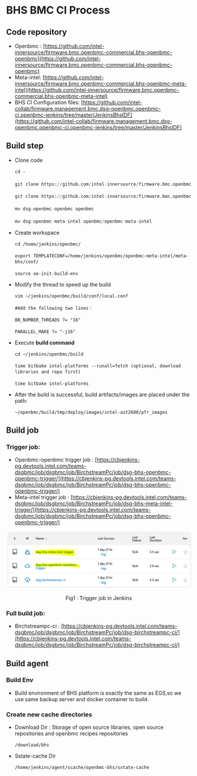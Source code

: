 # BHS BMC CI Process

##  Code repository

+ Openbmc : [https://github.com/intel-innersource/firmware.bmc.openbmc-commercial.bhs-openbmc-openbmc](https://github.com/intel-innersource/firmware.bmc.openbmc-commercial.bhs-openbmc-openbmc)
+ Meta-intel:  [https://github.com/intel-innersource/firmware.bmc.openbmc-commercial.bhs-openbmc-meta-intel](https://github.com/intel-innersource/firmware.bmc.openbmc-commercial.bhs-openbmc-meta-intel)
+ BHS CI Configuration files: [https://github.com/intel-collab/firmware.management.bmc.dsg-openbmc.openbmc-ci.openbmc-jenkins/tree/master/JenkinsBhsIDF](https://github.com/intel-collab/firmware.management.bmc.dsg-openbmc.openbmc-ci.openbmc-jenkins/tree/master/JenkinsBhsIDF)

## Build step
* Clone code

  ```python
  cd ~
  
  git clone https://github.com/intel-innersource/firmware.bmc.openbmc-commercial.bhs-openbmc-openbmc.git
  
  git clone https://github.com/intel-innersource/firmware.bmc.openbmc-commercial.bhs-openbmc-meta-intel.git
  
  mv dsg-openbmc-openbmc openbmc
  
  mv dsg-openbmc-meta-intel openbmc/openbmc-meta-intel
  ```

* Create workspace

  ```
  cd /home/jenkins/openbmc/
  
  export TEMPLATECONF=/home/jenkins/openbmc/openbmc-meta-intel/meta-bhs/conf/
  
  source oe-init-build-env
  ```

* Modify the thread to speed up the build

  ```
  vim ~/jenkins/openbmc/build/conf/local.conf
   
  #Add the following two lines：
  
  BB_NUMBER_THREADS ?= "16"
  
  PARALLEL_MAKE ?= "-j16"
  ```

* Execute **build command** 

  ```
  cd ~/jenkins/openbmc/build

  time bitbake intel-platforms --runall=fetch (optional, download libraries and repo first)
  
  time bitbake intel-platforms
  ```


* After the build is successful, build artifacts/images are placed under the path: 

  ```
  ~/openbmc/build/tmp/deploy/images/intel-ast2600/pfr_images
  ```

## Build job

###  Trigger job:

+ Openbmc-openbmc trigger job : [https://cbjenkins-pg.devtools.intel.com/teams-dsgbmc/job/dsgbmc/job/BirchstreamPc/job/dsg-bhs-openbmc-openbmc-trigger/](https://cbjenkins-pg.devtools.intel.com/teams-dsgbmc/job/dsgbmc/job/BirchstreamPc/job/dsg-bhs-openbmc-openbmc-trigger/)
+ Meta-intel trigger job : [https://cbjenkins-pg.devtools.intel.com/teams-dsgbmc/job/dsgbmc/job/BirchstreamPc/job/dsg-bhs-meta-intel-trigger/](https://cbjenkins-pg.devtools.intel.com/teams-dsgbmc/job/dsgbmc/job/BirchstreamPc/job/dsg-bhs-openbmc-openbmc-trigger/)

![](./Images/p37.png)

<center>Fig1 : Trigger job in Jenkins</center>

### Full build job:

+ Birchstreampc-ci : [https://cbjenkins-pg.devtools.intel.com/teams-dsgbmc/job/dsgbmc/job/BirchstreamPc/job/dsg-birchstreampc-ci/](https://cbjenkins-pg.devtools.intel.com/teams-dsgbmc/job/dsgbmc/job/BirchstreamPc/job/dsg-birchstreampc-ci/)

## Build agent

### Build Env

+ Build environment of BHS platform is exactly the same as EGS,so we use same backup server and docker container to build.

### Create new cache directories

+ Download Dir : Storage of open source libraries, open source repositories and openbmc recipes repositories

  ```
  /download/bhs
  ```

+ Sstate-cache Dir

  ```
  /home/jenkins/agent/scache/openbmc-bhs/sstate-cache
  ```

  